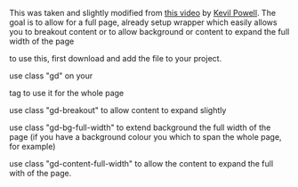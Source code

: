 This was taken and slightly modified from [this video](https://www.youtube.com/watch?v=c13gpBrnGEw) by [Kevil Powell](https://www.youtube.com/@KevinPowell).
The goal is to allow for a full page, already setup wrapper which easily allows you to breakout content or to allow background or content to expand the full width of the page

to use this, first download and add the file to your project.

use class "gd" on your <main> tag to use it for the whole page

use class "gd-breakout" to allow content to expand slightly

use class "gd-bg-full-width" to extend background the full width of the page (if you have a background colour you which to span the whole page, for example)

use class "gd-content-full-width" to allow the content to expand the full with of the page.
